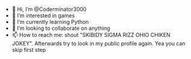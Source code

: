 - 👋 Hi, I’m @Coderminator3000
- 👀 I’m interested in games
- 🌱 I’m currently learning Python
- 💞️ I’m looking to collaborate on anything
- 📫 How to reach me: shout "SKIBIDY SIGMA RIZZ OHIO CHIKEN JOKEY". Afterwards try to look in my public profile again. Yea you can skip first step

<!---
Coderminator3000/Coderminator3000 is a ✨ special ✨ repository because its `README.md` (this file) appears on your GitHub profile.
You can click the Preview link to take a look at your changes.
--->
